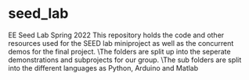 # seed_lab
EE Seed Lab Spring 2022
This repository holds the code and other resources used for the SEED lab miniproject as well as the concurrent demos for the final project.
\\The folders are split up into the seperate demonstrations and subprojects for our group. 
\\The sub folders are split into the different languages as Python, Arduino and Matlab

